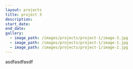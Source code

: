 ```yaml
---
layout: projects
title: project 3
description:
start_date:
end_date:
gallery:
  - image_path: /images/projects/project-1/image-3.jpg
  - image_path: /images/projects/project-1/image-1.jpg
  - image_path: /images/projects/project-1/image-2.jpg
---
```



asdfasdfasdf